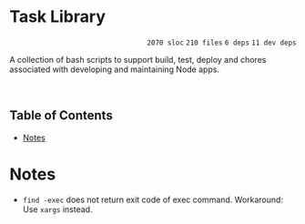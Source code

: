 # Task Library

<p align="right"><code>2070 sloc</code>&nbsp;<code>210 files</code>&nbsp;<code>6 deps</code>&nbsp;<code>11 dev deps</code></p>

A collection of bash scripts to support build, test, deploy and chores associated with developing and maintaining Node apps.

<br />

<!-- START doctoc generated TOC please keep comment here to allow auto update -->
<!-- DON'T EDIT THIS SECTION, INSTEAD RE-RUN doctoc TO UPDATE -->
## Table of Contents

- [Notes](#notes)

<!-- END doctoc generated TOC please keep comment here to allow auto update -->

# Notes

- `find -exec` does not return exit code of exec command. Workaround: Use `xargs` instead.
